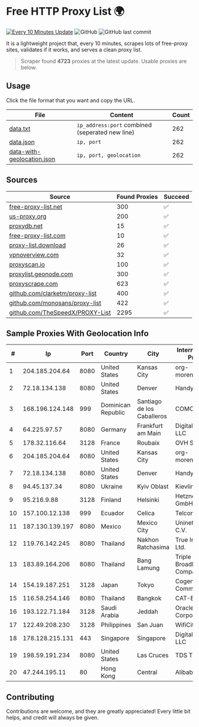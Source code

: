 
# Free HTTP Proxy List 🌍

[![Every 10 Minutes Update](https://github.com/mertguvencli/http-proxy-list/actions/workflows/main.yml/badge.svg?branch=main)](https://github.com/mertguvencli/http-proxy-list/actions/workflows/main.yml)
![GitHub](https://img.shields.io/github/license/mertguvencli/http-proxy-list)
![GitHub last commit](https://img.shields.io/github/last-commit/mertguvencli/http-proxy-list)

It is a lightweight project that, every 10 minutes, scrapes lots of free-proxy sites, validates if it works, and serves a clean proxy list.


> Scraper found **4723** proxies at the latest update. Usable proxies are below.

## Usage

Click the file format that you want and copy the URL.


|File|Content|Count|
|----|-------|-----|
|[data.txt](https://raw.githubusercontent.com/mertguvencli/http-proxy-list/main/proxy-list/data.txt)|`ip_address:port` combined (seperated new line)|262|
|[data.json](https://raw.githubusercontent.com/mertguvencli/http-proxy-list/main/proxy-list/data.json)|`ip, port`|262|
|[data-with-geolocation.json](https://raw.githubusercontent.com/mertguvencli/http-proxy-list/main/proxy-list/data-with-geolocation.json)|`ip, port, geolocation`|262|

## Sources

|Source|Found Proxies|Succeed|
|------|-------------|-------|
|[free-proxy-list.net](https://free-proxy-list.net)|300|✅|
|[us-proxy.org](https://www.us-proxy.org)|200|✅|
|[proxydb.net](http://proxydb.net)|15|✅|
|[free-proxy-list.com](https://free-proxy-list.com/?page=&port=&type%5B%5D=http&type%5B%5D=https&up_time=0&search=Search)|10|✅|
|[proxy-list.download](https://www.proxy-list.download/HTTP)|26|✅|
|[vpnoverview.com](https://vpnoverview.com/privacy/anonymous-browsing/free-proxy-servers)|32|✅|
|[proxyscan.io](https://www.proxyscan.io)|100|✅|
|[proxylist.geonode.com](https://proxylist.geonode.com/api/proxy-list?limit=300&page=1&sort_by=lastChecked&sort_type=desc&protocols=http,https)|300|✅|
|[proxyscrape.com](https://api.proxyscrape.com/v2/?request=displayproxies&protocol=http&timeout=10000&country=all&ssl=all&anonymity=all)|623|✅|
|[github.com/clarketm/proxy-list](https://raw.githubusercontent.com/clarketm/proxy-list/master/proxy-list-raw.txt)|400|✅|
|[github.com/monosans/proxy-list](https://raw.githubusercontent.com/monosans/proxy-list/main/proxies/http.txt)|422|✅|
|[github.com/TheSpeedX/PROXY-List](https://raw.githubusercontent.com/TheSpeedX/PROXY-List/master/http.txt)|2295|✅|


## Sample Proxies With Geolocation Info

|#|Ip|Port|Country|City|Internet Service Provider|
|-|--|----|-------|----|-------------------------|
|1|204.185.204.64|8080|United States|Kansas City|org-morenet.more.net|
|2|72.18.134.138|8080|United States|Denver|Handy Networks|
|3|168.196.124.148|999|Dominican Republic|Santiago de los Caballeros|COMCAST-SRL|
|4|64.225.97.57|8080|Germany|Frankfurt am Main|DigitalOcean, LLC|
|5|178.32.116.64|3128|France|Roubaix|OVH SAS|
|6|204.185.204.64|8080|United States|Kansas City|org-morenet.more.net|
|7|72.18.134.138|8080|United States|Denver|Handy Networks|
|8|94.45.137.34|8080|Ukraine|Kyiv Oblast|Kievline LLC|
|9|95.216.9.88|3128|Finland|Helsinki|Hetzner Online GmbH|
|10|157.100.12.138|999|Ecuador|Celica|Telconet S.A|
|11|187.130.139.197|8080|Mexico|Mexico City|Uninet S.A. de C.V.|
|12|119.76.142.245|8080|Thailand|Nakhon Ratchasima|True Internet Co., Ltd.|
|13|183.89.164.206|8080|Thailand|Bang Lamung|Triple T Broadband Public Company Limited|
|14|154.19.187.251|3128|Japan|Tokyo|Cogent Communications|
|15|116.58.254.146|8080|Thailand|Bangkok|CAT-BB|
|16|193.122.71.184|3128|Saudi Arabia|Jeddah|Oracle Corporation|
|17|122.49.208.230|3128|Philippines|San Juan|WifiCity, Inc|
|18|178.128.215.131|443|Singapore|Singapore|DigitalOcean, LLC|
|19|198.59.191.234|8080|United States|Las Cruces|TDS TELECOM|
|20|47.244.195.11|80|Hong Kong|Central|Alibaba.com LLC|



## Contributing

Contributions are welcome, and they are greatly appreciated! Every
little bit helps, and credit will always be given.

